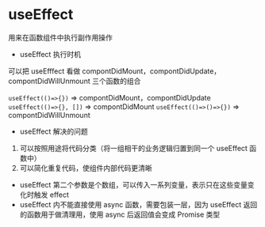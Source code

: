 # useEffect

用来在函数组件中执行副作用操作

- useEffect 执行时机

可以把 useEfffect 看做 compontDidMount，compontDidUpdate，compontDidWillUnmount 三个函数的组合

`useEffect(()=>{})`          =>  compontDidMount，compontDidUpdate
`useEffect(()=>{}, [])`      =>  compontDidMount
`useEffect(()=>()=>{})`      =>  compontDidWillUnmount

- useEffect 解决的问题

1. 可以按照用途将代码分类（将一组相干的业务逻辑归置到同一个 useEffect 函数中）
2. 可以简化重复代码，使组件内部代码更清晰

- useEffect 第二个参数是个数组，可以传入一系列变量，表示只在这些变量变化时触发 effect
- useEffect 内不能直接使用 async 函数，需要包装一层，因为 useEffect 返回的函数用于做清理用，使用 async 后返回值会变成 Promise 类型